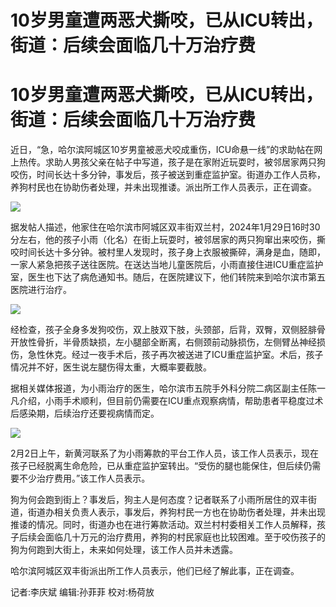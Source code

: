 # 10岁男童遭两恶犬撕咬，已从ICU转出，街道：后续会面临几十万治疗费

# 10岁男童遭两恶犬撕咬，已从ICU转出，街道：后续会面临几十万治疗费

近日，“急，哈尔滨阿城区10岁男童被恶犬咬成重伤，ICU命悬一线”的求助帖在网上热传。求助人男孩父亲在帖子中写道，孩子是在家附近玩耍时，被邻居家两只狗咬伤，时间长达十多分钟，事发后，孩子被送到重症监护室。街道办工作人员称，养狗村民也在协助伤者处理，并未出现推诿。派出所工作人员表示，正在调查。

![](https://inews.gtimg.com/om_bt/O9B_XOxySVK3mYqSO0A-l2Vmx8oiYTKO3KohFT0BSQFFYAA/1000)

据发帖人描述，他家住在哈尔滨市阿城区双丰街双兰村，2024年1月29日16时30分左右，他的孩子小雨（化名）在街上玩耍时，被邻居家的两只狗窜出来咬伤，撕咬时间长达十多分钟。被村里人发现时，孩子身上衣服被撕碎，满身是血，随即，一家人紧急把孩子送往医院。在送达当地儿童医院后，小雨直接住进ICU重症监护室，医生也下达了病危通知书。随后，在医院建议下，他们转院来到哈尔滨市第五医院进行治疗。

![](https://inews.gtimg.com/om_bt/O1wYSM7tMkkAnDU4S0U2Jkikcd8Zi5N-rCUlv973bGZ3wAA/1000)

经检查，孩子全身多发狗咬伤，双上肢双下肢，头颈部，后背，双臀，双侧胫腓骨开放性骨折，半骨质缺损，左小腿部全断离，右侧颈前动脉损伤，左侧臂丛神经损伤，急性休克。经过一夜手术后，孩子再次被送进了ICU重症监护室。术后，孩子情况并不好，医生说左腿伤得太重，大概率要截肢。

据相关媒体报道，为小雨治疗的医生，哈尔滨市五院手外科分院二病区副主任陈一凡介绍，小雨手术顺利，但目前仍需要在ICU重点观察病情，帮助患者平稳度过术后感染期，后续治疗还要视病情而定。

![](https://inews.gtimg.com/om_bt/O9D9VuEj9qKAQXmMPsETTCcM7bVFlIZixiGAenVwmV__4AA/1000)

2月2日上午，新黄河联系了为小雨筹款的平台工作人员，该工作人员表示，现在孩子已经脱离生命危险，已从重症监护室转出。“受伤的腿也能保住，但后续仍需要不少治疗费用。”该工作人员表示。

狗为何会跑到街上？事发后，狗主人是何态度？记者联系了小雨所居住的双丰街道，街道办相关负责人表示，事发后，养狗村民一方也在协助伤者处理，并未出现推诿的情况。同时，街道办也在进行筹款活动。双兰村村委相关工作人员解释，孩子后续会面临几十万元的治疗费用，养狗的村民家庭也比较困难。至于咬伤孩子的狗为何跑到大街上，未来如何处理，该工作人员并未透露。

哈尔滨阿城区双丰街派出所工作人员表示，他们已经了解此事，正在调查。

记者:李庆斌 编辑:孙菲菲 校对:杨荷放

